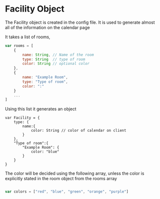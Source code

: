 # Facility Object
The Facility object is created in the config file. 
It is used to generate almost all of the information on the calendar page

It takes a list of rooms, 

``` javascript
var rooms = [
    {
        name: String, // Name of the room 
        type: String  // type of room
        color: String // optional color
    },
    {
        name: "Example Room",
        type: "Type of room",
        color: ":"
    }
    ...
]

```

Using this list it generates an object 

```
var Facility = {
    type: {
        name:{
            color: String // color of calendar on client 
        }
    },
    "Type of room":{
        "Example Room": {
            color: "blue"
        }
    }
}

```
The color will be decided using the following array, unless the color is explicitly stated in the room object from the rooms array

``` javascript

var colors = ["red", "blue", "green", "orange", "purple"]

```
